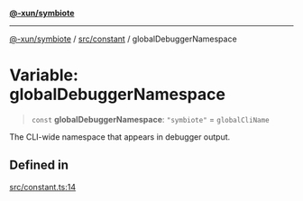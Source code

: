 [**@-xun/symbiote**](../../../README.md)

***

[@-xun/symbiote](../../../README.md) / [src/constant](../README.md) / globalDebuggerNamespace

# Variable: globalDebuggerNamespace

> `const` **globalDebuggerNamespace**: `"symbiote"` = `globalCliName`

The CLI-wide namespace that appears in debugger output.

## Defined in

[src/constant.ts:14](https://github.com/Xunnamius/symbiote/blob/26e756362a16f050e03cef2c4c582d94e29614cd/src/constant.ts#L14)
